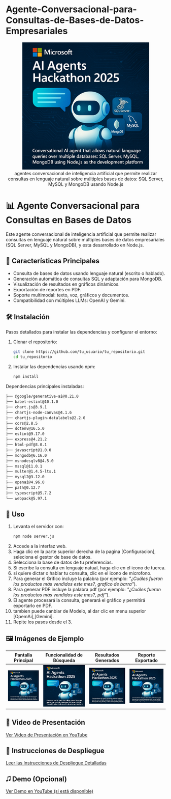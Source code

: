 # Agente-Conversacional-para-Consultas-de-Bases-de-Datos-Empresariales
<p align="center">
  <img src="Portada_Hackaton_2025.jpg" alt="Pantalla Principal" width="400"/>
  <br>agentes conversacional de inteligencia artificial que permite realizar consultas en lenguaje natural sobre múltiples bases de datos: SQL Server, MySQL y MongoDB usando Node.js 
</p>

# 📊 Agente Conversacional para Consultas en Bases de Datos

Este agente conversacional de inteligencia artificial que permite realizar consultas en lenguaje natural sobre múltiples bases de datos empresariales (SQL Server, MySQL y MongoDB), y esta desarrollado en Node.js.

## 🚀 Características Principales

- Consulta de bases de datos usando lenguaje natural (escrito o hablado).
- Generación automática de consultas SQL y adaptación para MongoDB.
- Visualización de resultados en gráficos dinámicos.
- Exportación de reportes en PDF.
- Soporte multimodal: texto, voz, gráficos y documentos.
- Compatibilidad con múltiples LLMs: OpenAI y Gemini.

## 🛠️ Instalación

Pasos detallados para instalar las dependencias y configurar el entorno:

1. Clonar el repositorio:

   ```bash
   git clone https://github.com/tu_usuario/tu_repositorio.git
   cd tu_repositorio
   ```

2. Instalar las dependencias usando npm:

   ```bash
   npm install
   ```

Dependencias principales instaladas:

```bash
├── @google/generative-ai@0.21.0
├── babel-eslint@10.1.0
├── chart.js@3.9.1
├── chartjs-node-canvas@4.1.6
├── chartjs-plugin-datalabels@2.2.0
├── cors@2.8.5
├── dotenv@16.5.0
├── eslint@9.17.0
├── express@4.21.2
├── html-pdf@3.0.1
├── javascript@1.0.0
├── mongodb@6.16.0
├── msnodesqlv8@4.5.0
├── mssql@11.0.1
├── multer@1.4.5-lts.1
├── mysql2@3.12.0
├── openai@4.96.0
├── path@0.12.7
├── typescript@5.7.2
└── webpack@5.97.1
```

## 🧹 Uso

1. Levanta el servidor con:
   ```bash
   npm node server.js
   ```
2. Accede a la interfaz web.
3. Haga clic en la parte superior derecha de la pagina [Configuracion], seleciona el gestor de base de datos.
4. Selecciona la base de datos de tu preferencias.
5. Si escribe la consulta en lenguaje natual, haga clic en el icono de tuerca.
5. si quiere dictar o hablar tu consulta, clic en el icono de microfono.
6. Para generar el Grifico incluye la palabra (por ejemplo: *"¿Cuáles fueron los productos más vendidos este mes?, grafico de barra"*).
7. Para generar PDF incluye la palabra pdf (por ejemplo: *"¿Cuáles fueron los productos más vendidos este mes?, pdf"*).
8. El agente procesará la consulta, generará el gráfico y permitirá exportarlo en PDF.
9. tambien puede canbiar de Modelo, al dar clic en menu superior [OpemAi],[Gemini].
10. Repite los pasos desde el 3.

## 🖼️ Imágenes de Ejemplo


| Pantalla Principal | Funcionalidad de Búsqueda | Resultados Generados | Reporte Exportado |
|:------------------:|:-------------------------:|:--------------------:|:-----------------:|
| ![Pantalla Principal](Portada_Hackaton_2025.jpg) | ![Funcionalidad de Búsqueda](Portada_Hackaton_2025.jpg) | ![Resultados Generados](Portada_Hackaton_2025.jpg) | ![Reporte Exportado](Portada_Hackaton_2025.jpg) |


## 🎥 Video de Presentación


[Ver Video de Presentación en YouTube](https://www.youtube.com/watch?v=ID_DE_TU_VIDEO_DE_YOUTUBE)

## 📄 Instrucciones de Despliegue

[Leer las Instrucciones de Despliegue Detalladas](instrucciones/despliegue.md)

## 🎜️ Demo (Opcional)

[Ver Demo en YouTube (si está disponible)](https://www.youtube.com/tu-video-demo)



